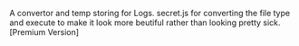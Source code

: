 A convertor and temp storing for Logs.
secret.js for converting the file type and execute to make it look more beutiful rather than looking pretty sick.
[Premium Version]
